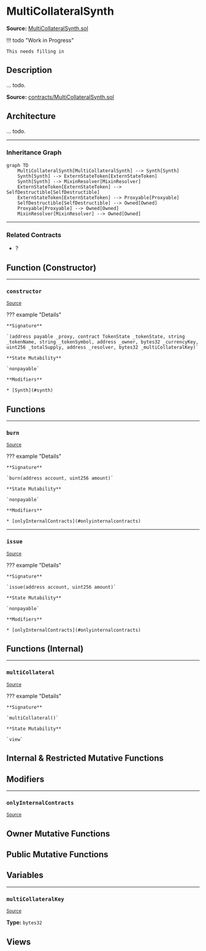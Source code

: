 # MultiCollateralSynth

**Source:** [MultiCollateralSynth.sol](https://github.com/Synthetixio/synthetix/blob/master/contracts/MultiCollateralSynth.sol)


!!! todo "Work in Progress"


    This needs filling in

## Description

... todo.



**Source:** [contracts/MultiCollateralSynth.sol](https://github.com/Synthetixio/synthetix/tree/develop/contracts/MultiCollateralSynth.sol)

## Architecture

... todo.


<!--centered-image>
    ![Architecture Graph](../img/graphs/todo-architecture.svg)
</centered-image-->




---
### Inheritance Graph

```mermaid
graph TD
    MultiCollateralSynth[MultiCollateralSynth] --> Synth[Synth]
    Synth[Synth] --> ExternStateToken[ExternStateToken]
    Synth[Synth] --> MixinResolver[MixinResolver]
    ExternStateToken[ExternStateToken] --> SelfDestructible[SelfDestructible]
    ExternStateToken[ExternStateToken] --> Proxyable[Proxyable]
    SelfDestructible[SelfDestructible] --> Owned[Owned]
    Proxyable[Proxyable] --> Owned[Owned]
    MixinResolver[MixinResolver] --> Owned[Owned]
```


---
### Related Contracts

- ?

## Function (Constructor)


---
### `constructor`

<sub>[Source](https://github.com/Synthetixio/synthetix/tree/develop/contracts/MultiCollateralSynth.sol#L13)</sub>



??? example "Details"

    **Signature**

    `(address payable _proxy, contract TokenState _tokenState, string _tokenName, string _tokenSymbol, address _owner, bytes32 _currencyKey, uint256 _totalSupply, address _resolver, bytes32 _multiCollateralKey)`

    **State Mutability**

    `nonpayable`

    **Modifiers**

    * [Synth](#synth)

## Functions


---
### `burn`

<sub>[Source](https://github.com/Synthetixio/synthetix/tree/develop/contracts/MultiCollateralSynth.sol#L51)</sub>



??? example "Details"

    **Signature**

    `burn(address account, uint256 amount)`

    **State Mutability**

    `nonpayable`

    **Modifiers**

    * [onlyInternalContracts](#onlyinternalcontracts)


---
### `issue`

<sub>[Source](https://github.com/Synthetixio/synthetix/tree/develop/contracts/MultiCollateralSynth.sol#L42)</sub>



??? example "Details"

    **Signature**

    `issue(address account, uint256 amount)`

    **State Mutability**

    `nonpayable`

    **Modifiers**

    * [onlyInternalContracts](#onlyinternalcontracts)

## Functions (Internal)


---
### `multiCollateral`

<sub>[Source](https://github.com/Synthetixio/synthetix/tree/develop/contracts/MultiCollateralSynth.sol#L31)</sub>



??? example "Details"

    **Signature**

    `multiCollateral()`

    **State Mutability**

    `view`

## Internal & Restricted Mutative Functions

## Modifiers


---
### `onlyInternalContracts`

<sub>[Source](https://github.com/Synthetixio/synthetix/tree/develop/contracts/MultiCollateralSynth.sol#L58)</sub>



## Owner Mutative Functions

## Public Mutative Functions

## Variables


---
### `multiCollateralKey`

<sub>[Source](https://github.com/Synthetixio/synthetix/tree/develop/contracts/MultiCollateralSynth.sol#L9)</sub>





**Type:** `bytes32`

## Views

